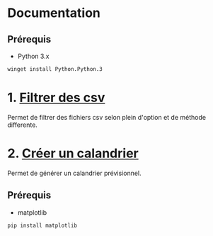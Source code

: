 # Documentation

## Prérequis

- Python 3.x

```bash
winget install Python.Python.3
```

# 1. [Filtrer des csv](csv/csv.md)

Permet de filtrer des fichiers csv selon plein d'option et de méthode differente.

# 2. [Créer un calandrier](calandrier/calandrierPrevi.py)

Permet de générer un calandrier prévisionnel.

## Prérequis

- matplotlib

```bash
pip install matplotlib
```